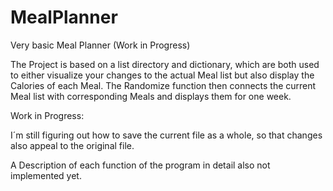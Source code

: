 # MealPlanner
Very basic Meal Planner (Work in Progress)

The Project is based on a list directory and dictionary, which are both used to either visualize your changes to the actual Meal list but also display the Calories of each Meal.
The Randomize function then connects the current Meal list with corresponding Meals and displays them for one week.


Work in Progress:

I´m still figuring out how to save the current file as a whole, so that changes also appeal to the original file.

A Description of each function of the program in detail also not implemented yet.
